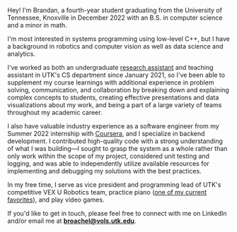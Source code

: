 <p class='lead'>Hey! I'm Brandan, a fourth-year student graduating from the University of Tennessee, Knoxville in December 2022 with an B.S. in computer science and a minor in math.</p>

I'm most interested in systems programming using low-level C++, but I have a background in robotics and computer vision as well as data science and analytics.

I've worked as both an undergraduate [research assistant](https://globalcomputing.group/) and teaching assistant in UTK's CS department since January 2021, so I've been able to supplement my course learnings with additional experience in problem solving, communication, and collaboration by breaking down and explaining complex concepts to students, creating effective presentations and data visualizations about my work, and being a part of a large variety of teams throughout my academic career.

I also have valuable industry experience as a software engineer from my Summer 2022 internship with [Coursera](https://www.coursera.org/), and I specialize in backend development. I contributed high-quality code with a strong understanding of what I was building&mdash;I sought to grasp the system as a whole rather than only work within the scope of my project, considered unit testing and logging, and was able to independently utilize available resources for implementing and debugging my solutions with the best practices.

In my free time, I serve as vice president and programming lead of UTK's competitive VEX U Robotics team, practice piano ([one of my current favorites](https://www.youtube.com/watch?v=cxlf-ZmE8JI)), and play video games.

If you'd like to get in touch, please feel free to connect with me on LinkedIn and/or email me at **broachel@vols.utk.edu**.